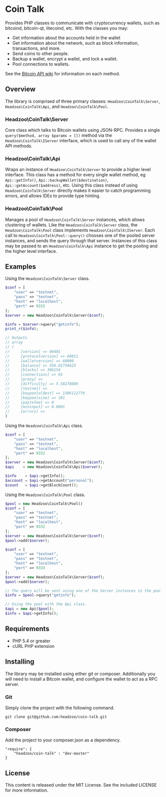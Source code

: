 # Coin Talk

Provides PHP classes to communicate with cryptocurrency wallets, such as bitcoind, bitcoin-qt, litecoind, etc. With the
classes you may:

* Get information about the accounts held in the wallet
* Get information about the network, such as block information, transactions, and more.
* Send coins to other people.
* Backup a wallet, encrypt a wallet, and lock a wallet.
* Pool connections to wallets.

See the [Bitcoin API wiki](https://en.bitcoin.it/wiki/Original_Bitcoin_client/API_Calls_list) for information on each method.

## Overview
The library is comprised of three primary classes: `Headzoo\CoinTalk\Server`, `Headzoo\CoinTalk\Api`, and `Headzoo\CoinTalk\Pool`.

### Headzoo\CoinTalk\Server
Core class which talks to Bitcoin wallets using JSON-RPC. Provides a single `query($method, array $params = [])` method
via the `Headzoo\CoinTalk\IServer` interface, which is used to call any of the wallet API methods.

### Headzoo\CoinTalk\Api
Wraps an instance of `Headzoo\CoinTalk\Server` to provide a higher level interface. This class has a method for every
single wallet method, eg `Api::getInfo()`, `Api::backupWallet($destination)`, `Api::getAccount($address)`, etc. Using
this class instead of using `Headzoo\CoinTalk\Server` directly makes it easier to catch programming errors, and allows
IDEs to provide type hinting.

### Headzoo\CoinTalk\Pool
Manages a pool of `Headzoo\CoinTalk\Server` instances, which allows clustering of wallets. Like the `Headzoo\CoinTalk\Server`
class, the `Headzoo\CoinTalk\Pool` class implements `Headzoo\CoinTalk\IServer`. Each call to `Headzoo\CoinTalk\Pool::query()`
chooses one of the pooled server instances, and sends the query through that server. Instances of this class may be passed
to an `Headzoo\CoinTalk\Api` instance to get the pooling and the higher level interface.

## Examples

Using the `Headzoo\CoinTalk\Server` class.

```php
$conf = [
    "user" => "testnet",
    "pass" => "testnet",
    "host" => "localhost",
    "port" => 9332
];
$server = new Headzoo\CoinTalk\Server($conf);

$info = $server->query("getinfo");
print_r($info);

// Outputs
// array
// (
//     [version] => 60401
//     [protocolversion] => 60011
//     [walletversion] => 60000
//     [balance] => 556.02730425
//     [blocks] => 396154
//     [connections] => 65
//     [proxy] => 
//     [difficulty] => 5.58278089
//     [testnet] => 
//     [keypoololdest] => 1386112779
//     [keypoolsize] => 101
//     [paytxfee] => 0
//     [mininput] => 0.0001
//     [errors] => 
)
```

Using the `Headzoo\CoinTalk\Api` class.

```php
$conf = [
    "user" => "testnet",
    "pass" => "testnet",
    "host" => "localhost",
    "port" => 9332
];
$server = new Headzoo\CoinTalk\Server($conf);
$api    = new Headzoo\CoinTalk\Api($server);

$info    = $api->getInfo();
$account = $api->getAccount("personal");
$count   = $api->getBlockCount();
```

Using the `Headzoo\CoinTalk\Pool` class.

```php
$pool = new Headzoo\CoinTalk\Pool()
$conf = [
    "user" => "testnet",
    "pass" => "testnet",
    "host" => "localhost",
    "port" => 9332
];
$server = new Headzoo\CoinTalk\Server($conf);
$pool->add($server);

$conf = [
    "user" => "testnet",
    "pass" => "testnet",
    "host" => "localhost",
    "port" => 9333
];
$server = new Headzoo\CoinTalk\Server($conf);
$pool->add($server);

// The query will be sent using one of the Server instances in the pool.
$info = $pool->query("getinfo");

// Using the pool with the Api class.
$api = new Api($pool);
$info = $api->getInfo();
```

## Requirements
* PHP 5.4 or greater
* cURL PHP extension

## Installing
The library may be installed using either git or composer. Additionally you will need to install a Bitcoin wallet, and
configure the wallet to act as a RPC server.

### Git
Simply clone the project with the following command.

```
git clone git@github.com:headzoo/coin-talk.git
```

### Composer
Add the project to your composer.json as a dependency.

```
"require": {
    "headzoo/coin-talk" : "dev-master"
}
```

## License
This content is released under the MIT License. See the included LICENSE for more information.

